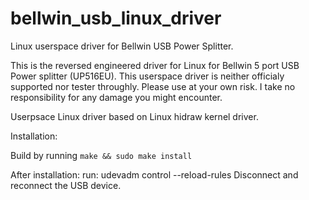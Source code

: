 # bellwin_usb_linux_driver
Linux userspace driver for Bellwin USB Power Splitter.

This is the reversed engineered driver for Linux for Bellwin 5 port USB Power splitter (UP516EU).
This userspace driver is neither officialy supported nor tester throughly. Please use at your own risk.
I take no responsibility for any damage you might encounter.

Userpsace Linux driver based on Linux hidraw kernel driver.

Installation:

Build by running `make && sudo make install`

After installation:
run: udevadm control --reload-rules
Disconnect and reconnect the USB device.

